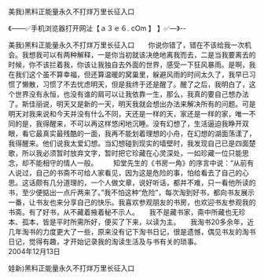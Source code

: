 美我)黑料正能量永久不打烊万里长征入口

《——✅手机浏览器打开网沚【ａ３ｅ６. cOm 】 】✅—》--

美我)黑料正能量永久不打烊万里长征入口　　你说你错了，错在不该给我一次机会。我想我可以有两种解释，一是你当初就该决绝地离我而去，二是当我要离去的时候，你不该拦着我，你该让我独自去外面的世界，感受一下狂风暴雨。是啊，我在我们这个虽不算幸福，但还算温暖的窝巢里，躲避风雨的时间太久了，我早已习惯了懒散，习惯了不去忧虑明天，但是我终于还是醒了。醒了之后，我明白了，这个世界没有永恒，也没有谁的肩可以让我依靠一生，那么，我真的要自己想办法了。斯佳丽说，明天又是新的一天，明天我就会想出办法来解决所有的问题。可是明天对我来说和今天并没有什么不同，天还是一样的天，家还是一样的家，唯一不同的是，我得醒来，不可以再这样悠闲地沉睡。没有幻想了，生活逼迫我睁开双眼，看它最真实最残酷的一面，我再不能划着理想的小舟，在幻想的湖面荡漾了，我得醒来。他们说我太爱幻想。当幻想碰到现实的墙壁时，我发现自己已是四面楚歌，所以我必须暂时放弃文字，暂时把它珍藏在心灵深处，一如珍藏一位只能思念，却不能相守的情人一般。
　　知堂先生的《书房一角》的序言中说：“从前有人说过，自己的书斋不可给人家看见，因为这是危险的事，怕给看去了自己的心思。这话颇有几分道理的，一个人做文章，说好听话，都并不难，只一看他所读的书，至少便掂出一点斤两来了。”我不怕这种“危险”，每次淘到好书，都向书友展示一番，让书友也来分享自己的快乐。我喜欢参观朋友的书房，也欢迎书友参观我的书斋。有了好书，从不藏着掖着秘不示人。　　我不是藏书家，斋中所藏也无珍本、孤本，皆是平时所需所好，便买了下来，以读为主。　　我淘书20多余年，近几年淘书的力度更大了一些，原来没有记下淘书日记，很是遗憾，偶见书友的淘书日记，觉得有趣，才开始记录我的淘读生活及与书有关的琐事。　　　　　　　　　2004年12月13日





娃新)黑料正能量永久不打烊万里长征入口
